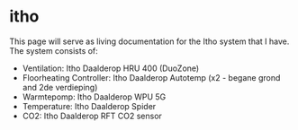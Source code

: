 # itho

This page will serve as living documentation for the Itho system that I have.
The system consists of:
- Ventilation: Itho Daalderop HRU 400 (DuoZone)
- Floorheating Controller: Itho Daalderop Autotemp (x2 - begane grond and 2de verdieping)
- Warmtepomp: Itho Daalderop WPU 5G
- Temperature: Itho Daalderop Spider
- CO2: Itho Daalderop RFT CO2 sensor

